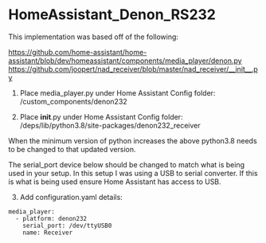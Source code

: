 # HomeAssistant_Denon_RS232

This implementation was based off of the following:

https://github.com/home-assistant/home-assistant/blob/dev/homeassistant/components/media_player/denon.py
https://github.com/joopert/nad_receiver/blob/master/nad_receiver/__init__.py 

1) Place media_player.py under Home Assistant Config folder:
/custom_components/denon232

2) Place __init__.py under Home Assistant Config folder:
/deps/lib/python3.8/site-packages/denon232_receiver

When the minimum version of python increases the above python3.8 needs to be changed to that updated version.

The serial_port device below should be changed to match what is being used in your setup.  In this setup I was using a USB to serial converter.  If this is what is being used ensure Home Assistant has access to USB.

3) Add configuration.yaml details:

```
media_player:
  - platform: denon232
    serial_port: /dev/ttyUSB0
    name: Receiver
```
